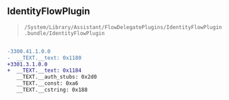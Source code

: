 ## IdentityFlowPlugin

> `/System/Library/Assistant/FlowDelegatePlugins/IdentityFlowPlugin.bundle/IdentityFlowPlugin`

```diff

-3300.41.1.0.0
-  __TEXT.__text: 0x1180
+3301.3.1.0.0
+  __TEXT.__text: 0x1184
   __TEXT.__auth_stubs: 0x2d0
   __TEXT.__const: 0xa6
   __TEXT.__cstring: 0x188

```
